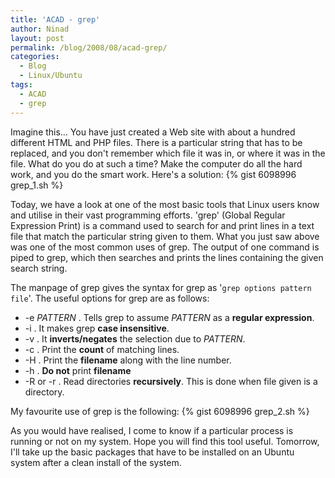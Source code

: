 ```yaml
---
title: 'ACAD - grep'
author: Ninad
layout: post
permalink: /blog/2008/08/acad-grep/
categories:
  - Blog
  - Linux/Ubuntu
tags:
  - ACAD
  - grep
---
```

Imagine this&#8230; You have just created a Web site with about a hundred different HTML and PHP files. There is a particular string that has to be replaced, and you don't remember which file it was in, or where it was in the file. What do you do at such a time? Make the computer do all the hard work, and you do the smart work. Here's a solution:  {% gist 6098996 grep_1.sh %}

Today, we have a look at one of the most basic tools that Linux users know and utilise in their vast programming efforts. 'grep' (Global Regular Expression Print) is a command used to search for and print lines in a text file that match the particular string given to them. What you just saw above was one of the most common uses of grep. The output of one command is piped to grep, which then searches and prints the lines containing the given search string.

The manpage of grep gives the syntax for grep as '`grep options pattern file`'. The useful options for grep are as follows:

  * -e *PATTERN* . Tells grep to assume *PATTERN* as a **regular expression**.
  * -i . It makes grep **case insensitive**.
  * -v . It **inverts/negates** the selection due to *PATTERN*.
  * -c . Print the **count** of matching lines.
  * -H . Print the **filename** along with the line number.
  * -h . **Do not** print **filename**
  * -R or -r . Read directories **recursively**. This is done when file given is a directory.

My favourite use of grep is the following:  {% gist 6098996 grep_2.sh %}

As you would have realised, I come to know if a particular process is running or not on my system. Hope you will find this tool useful. Tomorrow, I'll take up the basic packages that have to be installed on an Ubuntu system after a clean install of the system.
